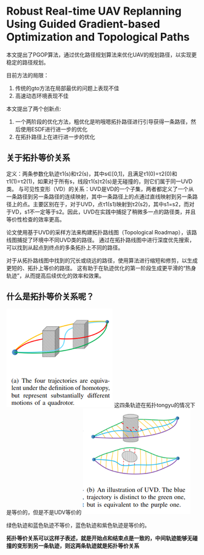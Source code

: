 # Robust Real-time UAV Replanning Using  Guided Gradient-based Optimization and Topological Paths
本文提出了PGOP算法，通过优化路径规划算法来优化UAV的规划路径，以实现更稳定的路径规划。

目前方法的局限：
1. 传统的gto方法在局部最优的问题上表现不佳
2. 高速动态环境表现不佳

本文提出了两个创新点:
1. 一个两阶段的优化方法，粗优化是哟哦嗯拓扑路径进行引导获得一条路径，然后使用ESDF进行进一步的优化
2. 在拓扑路径上在进行进一步的优化

## 关于拓扑等价关系
定义：两条参数化轨迹τ1(s)和τ2(s)，其中s∈[0,1]，且满足τ1(0)=τ2(0)和τ1(1)=τ2(1)，如果对于所有s，线段τ1(s)τ2(s)是无碰撞的，则它们属于同一UVD类。
与可见性变形（VD）的关系：UVD是VD的一个子集，两者都定义了一个从一条路径到另一条路径的连续映射，其中一条路径上的点通过直线映射到另一条路径上的点。主要区别在于，对于UVD，点τ1(s1)映射到τ2(s2)，其中s1=s2，而对于VD，s1不一定等于s2。因此，UVD在实践中捕捉了稍微多一点的路径类，并且等价性检查的效率更高。

论文使用基于UVD的采样方法来构建拓扑路线图（Topological Roadmap），该路线图捕捉了环境中不同UVD类的路径。
通过在拓扑路线图中进行深度优先搜索，可以找到从起点到终点的多条拓扑上不同的路径。

对于从拓扑路线图中找到的冗长或绕远的路径，使用算法进行缩短和修剪，以生成更短的、拓扑上等价的路径。
这有助于在轨迹优化的第一阶段生成更平滑的“热身轨迹”，从而提高后续优化的效率和效果。

## 什么是拓扑等价关系呢？
![](images/2025-04-09-21-45-32.png)
这四条轨迹在拓扑tongyu的情况下是等价的，但是不是UDV等价的
![](images/2025-04-09-21-46-10.png)

绿色轨迹和蓝色轨迹不等价，蓝色轨迹和紫色轨迹是等价的。

**拓扑等价关系可以这样子表述，就是开始点和结束点是一致的，中间轨迹能够无碰撞的变形到另一条轨迹，则这两条轨迹就是拓扑等价关系**